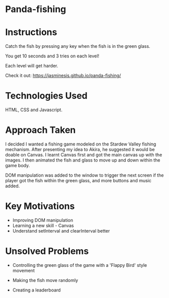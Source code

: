 # Panda-fishing 

# Instructions
Catch the fish by pressing any key when the fish is in the green glass.

You get 10 seconds and 3 tries on each level!

Each level will get harder.

Check it out: https://jasminesis.github.io/panda-fishing/

# Technologies Used

HTML, CSS and Javascript.

# Approach Taken

I decided I wanted a fishing game modeled on the Stardew Valley fishing mechanism. After presenting my idea to Akira, he suggested it would be doable on Canvas. I learnt Canvas first and got the main canvas up with the images. I then animated the fish and glass to move up and down within the game body.

DOM manipulation was added to the window to trigger the next screen if the player got the fish within the green glass, and more buttons and music added.

# Key Motivations

* Improving DOM manipulation
* Learning a new skill - Canvas
* Understand setInterval and clearInterval better

# Unsolved Problems

* Controlling the green glass of the game with a 'Flappy Bird' style movement

* Making the fish move randomly

* Creating a leaderboard
